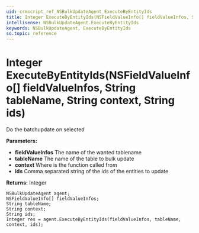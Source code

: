 ```yaml
---
uid: crmscript_ref_NSBulkUpdateAgent_ExecuteByEntityIds
title: Integer ExecuteByEntityIds(NSFieldValueInfo[] fieldValueInfos, String tableName, String context, String ids)
intellisense: NSBulkUpdateAgent.ExecuteByEntityIds
keywords: NSBulkUpdateAgent, ExecuteByEntityIds
so.topic: reference
---
```


# Integer ExecuteByEntityIds(NSFieldValueInfo[] fieldValueInfos, String tableName, String context, String ids)

Do the batchupdate on selected

**Parameters:**
 - **fieldValueInfos** The name of the wanted tablename
 - **tableName** The name of the table to bulk update
 - **context** Where is the function called from
 - **ids** Comma separated string of the ids of the entities to update

**Returns:** Integer

```crmscript
NSBulkUpdateAgent agent;
NSFieldValueInfo[] fieldValueInfos;
String tableName;
String context;
String ids;
Integer res = agent.ExecuteByEntityIds(fieldValueInfos, tableName, context, ids);
```

